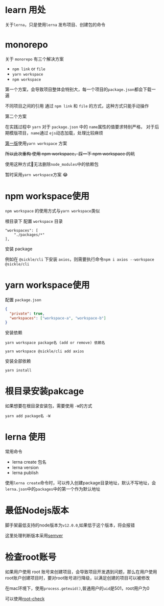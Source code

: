 # learn 用处
关于`lerna`，只是使用`lerna` 发布项目、创建包的命令

# monorepo

关于 `monorepo` 有三个解决方案
* `npm link` or `file`
* `yarn workspace`
* `npm workspace`

第一个方案，会导致项目整体会特别大，每一个项目的`package.json`都会下载一遍

不同项目之间的引用 通过 `npm link` 和 `file` 的方式，这种方式只能手动操作

第二个方案

在实践过程中 `yarn` 对于 `package.json` 中的 `name`属性的值要求特别严格， 对于后期模版项目，`name`通过 `ejs`动态加载，处理比较麻烦

[第一版](https://github.com/TaroSunn/sickle-cli/tree/main)使用`yarn workspace` 方案

~~所以此次重构 使用 npm workspace，踩一下 npm workspace 的坑~~

使用这种方式无法删除`node_modules`中的依赖包

暂时采用`yarn workspace`方案 😂

# npm workspace使用
 
`npm workspace` 的使用方式与`yarn workspace`类似

根目录下 配置 `workspace` 目录

```
"workspaces": [
    "./packages/*"
],
```

安装 package

例如在 `@sickle/cli` 下安装 `axios`，则需要执行命令`npm i axios --workspace @sickle/cli`

# yarn workspace使用

配置 `package.json`
``` json
{
  "private": true,
  "workspaces": ["workspace-a", "workspace-b"]
}
```

安装依赖

```
yarn workspace package名 (add or remove) 依赖名

yarn workspace @sickle/cli add axios
```

安装全部依赖
```
yarn install
```

# 根目录安装pakcage
如果想要在根目录安装包，需要使用 `-W`的方式

```
yarn add package名 -W
```


# lerna 使用

常用命令
* lerna create 包名
* lerna version
* lerna publish

使用`lerna create`命令时，可以传入创建package目录地址，默认不写地址，会`lerna.json`中的`packages`中的第一个作为默认地址 

# 最低Nodejs版本

脚手架最低支持的node版本为`v12.0.0`,如果低于这个版本，将会报错

这里处理判断版本采用[semver](https://www.npmjs.com/package/semver)

# 检查root账号

如果用户使用 root 账号来创建项目，会导致项目开发遇到问题，那么在用户使用root账户创建项目时，要对root账号进行降级，以满足创建的项目可以被修改

在mac环境下，使用`process.geteuid()`,普通用户的`uid`是501，root用户为0

可以使用[root-check](https://www.npmjs.com/package/root-check)

